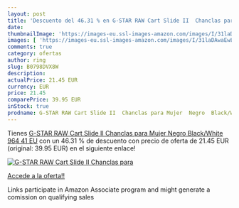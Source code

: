 ```yaml
---
layout: post
title: 'Descuento del 46.31 % en G-STAR RAW Cart Slide II  Chanclas para '
date: 
thumbnailImage: 'https://images-eu.ssl-images-amazon.com/images/I/31laDAwaEwL._SL200_.jpg'
images: [ 'https://images-eu.ssl-images-amazon.com/images/I/31laDAwaEwL._SL200_.jpg' ]
comments: true
category: ofertas
author: ring
slug: B0798DVX8W
description:
actualPrice: 21.45 EUR
currency: EUR
price: 21.45
comparePrice: 39.95 EUR
inStock: true
prodname: G-STAR RAW Cart Slide II  Chanclas para Mujer  Negro  Black/White 964   41 EU
---
```


Tienes [G-STAR RAW Cart Slide II  Chanclas para Mujer  Negro  Black/White 964   41 EU](https://www.amazon.es/dp/B0798DVX8W/?tag=tolees-21) con un 46.31 % de descuento con precio de oferta de 21.45 EUR (original: 39.95 EUR) en el siguiente enlace!

[![G-STAR RAW Cart Slide II  Chanclas para ](https://images-eu.ssl-images-amazon.com/images/I/31laDAwaEwL._SL200_.jpg)](https://www.amazon.es/dp/B0798DVX8W/?tag=tolees-21)

[Accede a la oferta!!](https://www.amazon.es/dp/B0798DVX8W/?tag=tolees-21)

Links participate in Amazon Associate program and might generate a comission on qualifying sales


